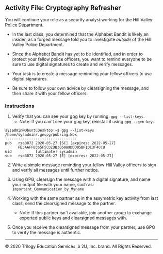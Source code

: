 ## Activity File: Cryptography Refresher

You will continue your role as a security analyst working for the Hill Valley Police Department. 

- In the last class, you determined that the Alphabet Bandit is likely an insider, as a forged message told you to investigate *outside* of the Hill Valley Police Department.

- Since the Alphabet Bandit has yet to be identified, and in order to protect your fellow police officers, you want to remind everyone to be sure to use digital signatures to create and verify messages.

- Your task is to create a message reminding your fellow officers to use digital signatures. 

- Be sure to follow your own advice by clearsigning the message, and then share it with your fellow officers.
 


### Instructions

1. Verify that you can see your gpg key by running: `gpg --list-keys`. 
   - Note: If you can't see your gpg key, reinstall it using `gpg --gen-key`. 

```
sysadmin@UbuntuDesktop:~$ gpg --list-keys
/home/sysadmin/.gnupg/pubring.kbx
---------------------------------
pub   rsa3072 2020-05-27 [SC] [expires: 2022-05-27]
      FE5AAFF8365F5CD2DB305089DDD05BF1DC3F40C8
uid           [ultimate] sysadmin
sub   rsa3072 2020-05-27 [E] [expires: 2022-05-27]
```

2. Write a simple message reminding your fellow Hill Valley officers to sign and verify all messages until further notice.

3. Using GPG, clearsign the message with a digital signature, and name your output file with your name, such as: `Important_Communication_by_Myname` 

4. Working with the same partner as in the assymetric key activity from last class, send the clearsigned message to the partner.

    - Note: If this partner isn't available, join another group to exchange exported public keys and clearsigned messages with.

5. Once you receive the clearsigned message from your partner, use GPG to verify the message is authentic. 

---

 © 2020 Trilogy Education Services, a 2U, Inc. brand. All Rights Reserved.
